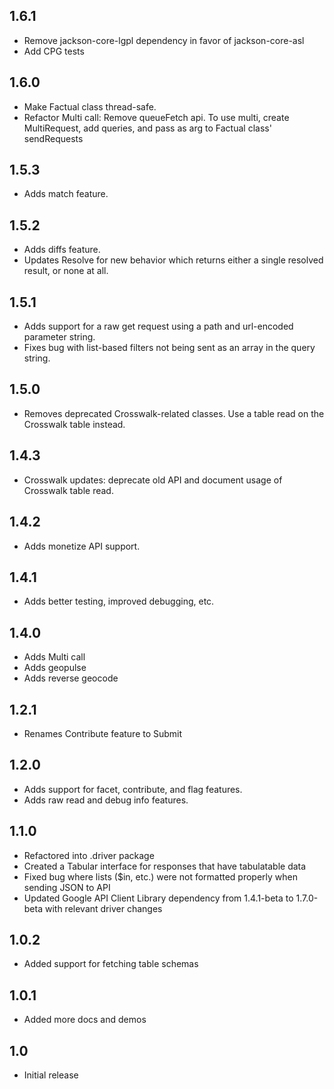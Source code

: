 ## 1.6.1
 * Remove jackson-core-lgpl dependency in favor of jackson-core-asl
 * Add CPG tests

## 1.6.0
 * Make Factual class thread-safe.
 * Refactor Multi call: Remove queueFetch api. To use multi, create MultiRequest, add queries, and pass as arg to Factual class' sendRequests

## 1.5.3
 * Adds match feature.

## 1.5.2
 * Adds diffs feature. 
 * Updates Resolve for new behavior which returns either a single resolved result, or none at all.

## 1.5.1
 * Adds support for a raw get request using a path and url-encoded parameter string.
 * Fixes bug with list-based filters not being sent as an array in the query string. 

## 1.5.0
 * Removes deprecated Crosswalk-related classes.  Use a table read on the Crosswalk table instead.

## 1.4.3
 * Crosswalk updates: deprecate old API and document usage of Crosswalk table read.

## 1.4.2
 * Adds monetize API support.

## 1.4.1
 * Adds better testing, improved debugging, etc.

## 1.4.0

 * Adds Multi call
 * Adds geopulse
 * Adds reverse geocode

## 1.2.1

 * Renames Contribute feature to Submit

## 1.2.0

 * Adds support for facet, contribute, and flag features.
 * Adds raw read and debug info features.

## 1.1.0

 * Refactored into .driver package
 * Created a Tabular interface for responses that have tabulatable data
 * Fixed bug where lists ($in, etc.) were not formatted properly when sending JSON to API
 * Updated Google API Client Library dependency from 1.4.1-beta to 1.7.0-beta with relevant driver changes

## 1.0.2

 * Added support for fetching table schemas

## 1.0.1

 * Added more docs and demos

## 1.0

 * Initial release
